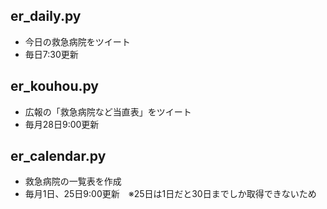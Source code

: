 ## er_daily.py

+ 今日の救急病院をツイート
+ 毎日7:30更新

## er_kouhou.py

+ 広報の「救急病院など当直表」をツイート
+ 毎月28日9:00更新

## er_calendar.py

+ 救急病院の一覧表を作成
+ 毎月1日、25日9:00更新　※25日は1日だと30日までしか取得できないため
